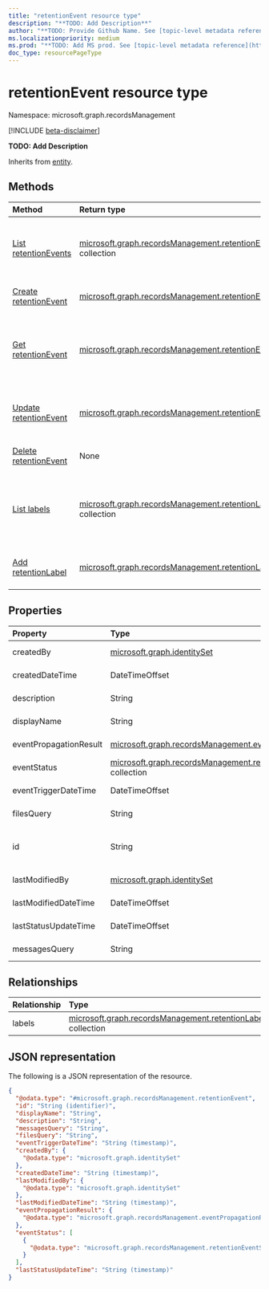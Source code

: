 ```yaml
---
title: "retentionEvent resource type"
description: "**TODO: Add Description**"
author: "**TODO: Provide Github Name. See [topic-level metadata reference](https://msgo.azurewebsites.net/add/document/guidelines/metadata.html#topic-level-metadata)**"
ms.localizationpriority: medium
ms.prod: "**TODO: Add MS prod. See [topic-level metadata reference](https://msgo.azurewebsites.net/add/document/guidelines/metadata.html#topic-level-metadata)**"
doc_type: resourcePageType
---
```


# retentionEvent resource type

Namespace: microsoft.graph.recordsManagement

[!INCLUDE [beta-disclaimer](../../includes/beta-disclaimer.md)]

**TODO: Add Description**


Inherits from [entity](../resources/recordsmanagement-entity.md).

## Methods
|Method|Return type|Description|
|:---|:---|:---|
|[List retentionEvents](../api/recordsmanagement-retentionevent-list.md)|[microsoft.graph.recordsManagement.retentionEvent](../resources/recordsmanagement-retentionevent.md) collection|Get a list of the [retentionEvent](../resources/recordsmanagement-retentionevent.md) objects and their properties.|
|[Create retentionEvent](../api/recordsmanagement-retentionevent-create.md)|[microsoft.graph.recordsManagement.retentionEvent](../resources/recordsmanagement-retentionevent.md)|Create a new [retentionEvent](../resources/recordsmanagement-retentionevent.md) object.|
|[Get retentionEvent](../api/recordsmanagement-retentionevent-get.md)|[microsoft.graph.recordsManagement.retentionEvent](../resources/recordsmanagement-retentionevent.md)|Read the properties and relationships of a [retentionEvent](../resources/recordsmanagement-retentionevent.md) object.|
|[Update retentionEvent](../api/recordsmanagement-retentionevent-update.md)|[microsoft.graph.recordsManagement.retentionEvent](../resources/recordsmanagement-retentionevent.md)|Update the properties of a [retentionEvent](../resources/recordsmanagement-retentionevent.md) object.|
|[Delete retentionEvent](../api/recordsmanagement-retentionevent-delete.md)|None|Deletes a [retentionEvent](../resources/recordsmanagement-retentionevent.md) object.|
|[List labels](../api/recordsmanagement-retentionevent-list-labels.md)|[microsoft.graph.recordsManagement.retentionLabel](../resources/recordsmanagement-retentionlabel.md) collection|Get the retentionLabel resources from the labels navigation property.|
|[Add retentionLabel](../api/recordsmanagement-retentionevent-post-labels.md)|[microsoft.graph.recordsManagement.retentionLabel](../resources/recordsmanagement-retentionlabel.md)|Add labels by posting to the labels collection.|

## Properties
|Property|Type|Description|
|:---|:---|:---|
|createdBy|[microsoft.graph.identitySet](../resources/recordsmanagement-identityset.md)|**TODO: Add Description**|
|createdDateTime|DateTimeOffset|**TODO: Add Description**|
|description|String|**TODO: Add Description**|
|displayName|String|**TODO: Add Description**|
|eventPropagationResult|[microsoft.graph.recordsManagement.eventPropagationResult](../resources/recordsmanagement-eventpropagationresult.md)|**TODO: Add Description**|
|eventStatus|[microsoft.graph.recordsManagement.retentionEventStatus](../resources/recordsmanagement-retentioneventstatus.md) collection|**TODO: Add Description**|
|eventTriggerDateTime|DateTimeOffset|**TODO: Add Description**|
|filesQuery|String|**TODO: Add Description**|
|id|String|**TODO: Add Description** Inherited from [entity](../resources/recordsmanagement-entity.md).|
|lastModifiedBy|[microsoft.graph.identitySet](../resources/recordsmanagement-identityset.md)|**TODO: Add Description**|
|lastModifiedDateTime|DateTimeOffset|**TODO: Add Description**|
|lastStatusUpdateTime|DateTimeOffset|**TODO: Add Description**|
|messagesQuery|String|**TODO: Add Description**|

## Relationships
|Relationship|Type|Description|
|:---|:---|:---|
|labels|[microsoft.graph.recordsManagement.retentionLabel](../resources/recordsmanagement-retentionlabel.md) collection|**TODO: Add Description**|

## JSON representation
The following is a JSON representation of the resource.
<!-- {
  "blockType": "resource",
  "keyProperty": "id",
  "@odata.type": "microsoft.graph.recordsManagement.retentionEvent",
  "baseType": "microsoft.graph.entity",
  "openType": false
}
-->
``` json
{
  "@odata.type": "#microsoft.graph.recordsManagement.retentionEvent",
  "id": "String (identifier)",
  "displayName": "String",
  "description": "String",
  "messagesQuery": "String",
  "filesQuery": "String",
  "eventTriggerDateTime": "String (timestamp)",
  "createdBy": {
    "@odata.type": "microsoft.graph.identitySet"
  },
  "createdDateTime": "String (timestamp)",
  "lastModifiedBy": {
    "@odata.type": "microsoft.graph.identitySet"
  },
  "lastModifiedDateTime": "String (timestamp)",
  "eventPropagationResult": {
    "@odata.type": "microsoft.graph.recordsManagement.eventPropagationResult"
  },
  "eventStatus": [
    {
      "@odata.type": "microsoft.graph.recordsManagement.retentionEventStatus"
    }
  ],
  "lastStatusUpdateTime": "String (timestamp)"
}
```

